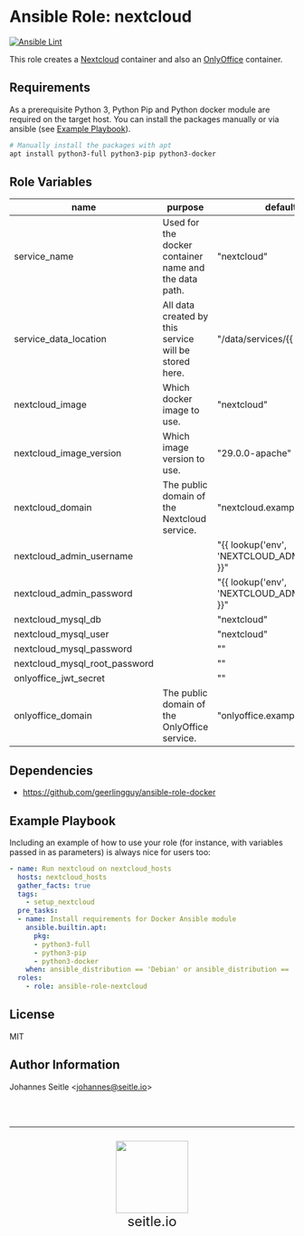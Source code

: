 Ansible Role: nextcloud
=========
[![Ansible Lint](https://github.com/seitleio/ansible-role-nextcloud/actions/workflows/ansible-lint.yaml/badge.svg)](https://github.com/seitleio/ansible-role-nextcloud/actions/workflows/ansible-lint.yaml)

This role creates a [Nextcloud](https://github.com/nextcloud/docker/tree/master) container and also an [OnlyOffice](https://github.com/ONLYOFFICE/Docker-CommunityServer) container.

Requirements
------------

As a prerequisite Python 3, Python Pip and Python docker module are required on the target host. You can install the packages manually or via ansible (see [Example Playbook](#example-playbook)).

```bash
# Manually install the packages with apt
apt install python3-full python3-pip python3-docker
```

Role Variables
--------------

| name                          | purpose                                               | default value                                     | note |
| ----------------------------- | ----------------------------------------------------- | ------------------------------------------------- | ---- |
| service_name                  | Used for the docker container name and the data path. | "nextcloud"                                       |      |
| service_data_location         | All data created by this service will be stored here. | "/data/services/{{ service_name }}"               |      |
| nextcloud_image               | Which docker image to use.                            | "nextcloud"                                       |      |
| nextcloud_image_version       | Which image version to use.                           | "29.0.0-apache"                                   |      |
| nextcloud_domain              | The public domain of the Nextcloud service.           | "nextcloud.example.com"                           |      |
| nextcloud_admin_username      |                                                       | "{{ lookup('env', 'NEXTCLOUD_ADMIN_USERNAME') }}" |      |
| nextcloud_admin_password      |                                                       | "{{ lookup('env', 'NEXTCLOUD_ADMIN_PASSWORD') }}" |      |
| nextcloud_mysql_db            |                                                       | "nextcloud"                                       |      |
| nextcloud_mysql_user          |                                                       | "nextcloud"                                       |      |
| nextcloud_mysql_password      |                                                       | ""                                                |      |
| nextcloud_mysql_root_password |                                                       | ""                                                |      |
| onlyoffice_jwt_secret         |                                                       | ""                                                |      |
| onlyoffice_domain             | The public domain of the OnlyOffice service.          | "onlyoffice.example.com"                          |      |

Dependencies
------------

* https://github.com/geerlingguy/ansible-role-docker

Example Playbook
----------------

Including an example of how to use your role (for instance, with variables passed in as parameters) is always nice for users too:

```yaml
- name: Run nextcloud on nextcloud_hosts
  hosts: nextcloud_hosts
  gather_facts: true
  tags:
    - setup_nextcloud
  pre_tasks:
  - name: Install requirements for Docker Ansible module
    ansible.builtin.apt:
      pkg:
      - python3-full
      - python3-pip
      - python3-docker
    when: ansible_distribution == 'Debian' or ansible_distribution == 'Ubuntu'
  roles:
    - role: ansible-role-nextcloud
```

License
-------
MIT

Author Information
------------------
Johannes Seitle <<johannes@seitle.io>>

<br/><br/><hr/>
<p align="center" style="font-size:24px">
<img src="https://avatars.githubusercontent.com/u/102231325?s=400&u=0c500c28b968020e0c306478e55779ed7a872a98&v=4" width="128"/><br/>
seitle.io
<p/>
